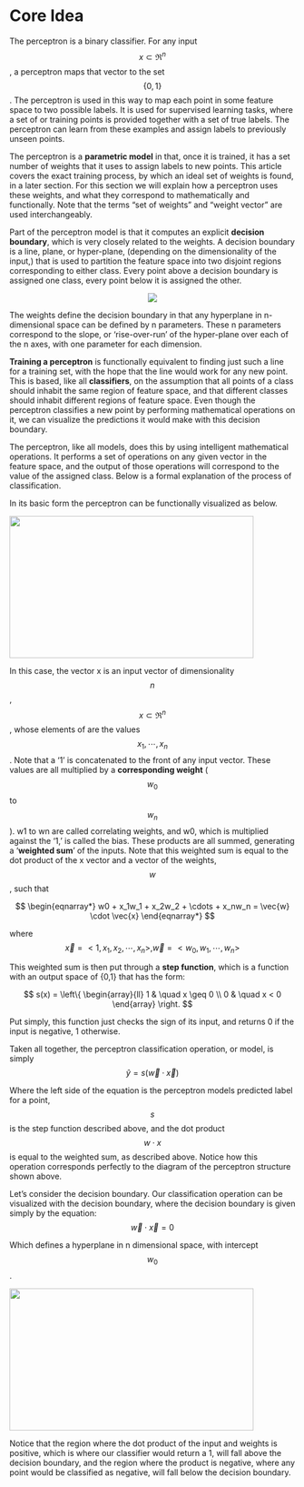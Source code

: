 # Core Idea


The perceptron is a binary classifier. For any input $$x\subset\Re^n$$, a perceptron maps that vector to the set $$\{0,1\}$$. The perceptron is used in this way to map each point in some feature space to two possible labels. It is used for supervised learning tasks, where a set of or training points is provided together with a set of true labels. The perceptron can learn from these examples and assign labels to previously unseen points.

The perceptron is a **parametric model** in that, once it is trained, it has a set number of weights that it uses to assign labels to new points. This article covers the exact training process, by which an ideal set of weights is found, in a later section. For this section we will explain how a perceptron uses these weights, and what they correspond to mathematically and functionally. Note that the terms “set of weights” and “weight vector” are used interchangeably. 


Part of the perceptron model is that it computes an explicit **decision boundary**, which is very closely related to the weights. A decision boundary is a line, plane, or hyper-plane, (depending on the dimensionality of the input,) that is used to partition the feature space into two disjoint regions corresponding to either class. Every point above a decision boundary is assigned one class, every point below it is assigned the other.


<p align="center">
	<img class="plot" src="/assets/image19.png" />
</p>

The weights define the decision boundary in that any hyperplane in n-dimensional space can be defined by n parameters. These n parameters correspond to the slope, or ‘rise-over-run’ of the hyper-plane over each of the n axes, with one parameter for each dimension.


**Training a perceptron** is functionally equivalent to finding just such a line for a training set, with the hope that the line would work for any new point. This is based, like all **classifiers**, on the assumption that all points of a class should inhabit the same region of feature space, and that different classes should inhabit different regions of feature space. Even though the perceptron classifies a new point by performing mathematical operations on it, we can visualize the predictions it would make with this decision boundary.

The perceptron, like all models, does this by using intelligent mathematical operations. It performs a set of operations on any given vector in the feature space, and the output of those operations will correspond to the value of the assigned class. Below is a formal explanation of the process of classification.	
	
	
In its basic form the perceptron can be functionally visualized as below. 


<img src="/assets/image18.png" width="430" height="250" />

In this case, the vector x is an input vector of dimensionality $$n$$, $$x \subset\Re^n$$, whose elements of are the values $$x_1, \cdots, x_n$$. Note that a ‘1’ is concatenated to the front of any input vector. These values are all multiplied by a **corresponding weight** ($$w_0$$ to $$w_n$$). w1 to wn are called correlating weights, and w0, which is multiplied against the ‘1,’ is called the bias. These products are all summed, generating a ‘**weighted sum**’ of the inputs. Note that this weighted sum is equal to the dot product of the x vector and a vector of the weights, $$w$$, such that

$$
\begin{eqnarray*}
w0 + x_1w_1 + x_2w_2 + \cdots + x_nw_n = \vec{w} \cdot \vec{x}
\end{eqnarray*}
$$

where $$\vec{x} = < 1, x_1, x_2, \cdots, x_n >, \vec{w} = < w_0, w_1, \cdots, w_n >$$

This weighted sum is then put through a **step function**, which is a function with an output space of {0,1} that has the form:

$$
s(x) = \left\{
        \begin{array}{ll}
            1 & \quad x \geq 0 \\
            0 & \quad x < 0
        \end{array}
    \right.
$$

Put simply, this function just checks the sign of its input, and returns 0 if the input is negative, 1 otherwise.


Taken all together, the perceptron classification operation, or model, is simply
$$\hat{y} = s(\vec{w} \cdot \vec{x}) $$

Where the left side of the equation is the perceptron models predicted label for a point,  $$s$$ is the step function described above, and the dot product $$w \cdot x$$ is equal to the weighted sum, as described above. Notice how this operation corresponds perfectly to the diagram of the perceptron structure shown above.


Let’s consider the decision boundary. Our classification operation can be visualized with the decision boundary, where the decision boundary is given simply by the equation:
$$\vec{w} \cdot \vec{x} = 0$$

Which defines a hyperplane in n dimensional space, with intercept $$w_0$$.


<img src="/assets/image20.png" width="430" height="250" />


Notice that the region where the dot product of the input and weights is positive, which is where our classifier would return a 1, will fall above the decision boundary, and the region where the product is negative, where any point would be classified as negative, will fall below the decision boundary. 
